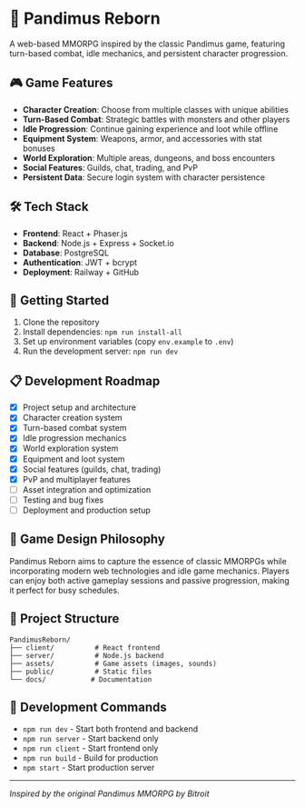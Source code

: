 # 🏰 Pandimus Reborn

A web-based MMORPG inspired by the classic Pandimus game, featuring turn-based combat, idle mechanics, and persistent character progression.

## 🎮 Game Features

- **Character Creation**: Choose from multiple classes with unique abilities
- **Turn-Based Combat**: Strategic battles with monsters and other players
- **Idle Progression**: Continue gaining experience and loot while offline
- **Equipment System**: Weapons, armor, and accessories with stat bonuses
- **World Exploration**: Multiple areas, dungeons, and boss encounters
- **Social Features**: Guilds, chat, trading, and PvP
- **Persistent Data**: Secure login system with character persistence

## 🛠️ Tech Stack

- **Frontend**: React + Phaser.js
- **Backend**: Node.js + Express + Socket.io
- **Database**: PostgreSQL
- **Authentication**: JWT + bcrypt
- **Deployment**: Railway + GitHub

## 🚀 Getting Started

1. Clone the repository
2. Install dependencies: `npm run install-all`
3. Set up environment variables (copy `env.example` to `.env`)
4. Run the development server: `npm run dev`

## 📋 Development Roadmap

- [x] Project setup and architecture
- [x] Character creation system
- [x] Turn-based combat system
- [x] Idle progression mechanics
- [x] World exploration system
- [x] Equipment and loot system
- [x] Social features (guilds, chat, trading)
- [x] PvP and multiplayer features
- [ ] Asset integration and optimization
- [ ] Testing and bug fixes
- [ ] Deployment and production setup

## 🎯 Game Design Philosophy

Pandimus Reborn aims to capture the essence of classic MMORPGs while incorporating modern web technologies and idle game mechanics. Players can enjoy both active gameplay sessions and passive progression, making it perfect for busy schedules.

## 📁 Project Structure

```
PandimusReborn/
├── client/          # React frontend
├── server/          # Node.js backend
├── assets/          # Game assets (images, sounds)
├── public/          # Static files
└── docs/           # Documentation
```

## 🔧 Development Commands

- `npm run dev` - Start both frontend and backend
- `npm run server` - Start backend only
- `npm run client` - Start frontend only
- `npm run build` - Build for production
- `npm start` - Start production server

---

*Inspired by the original Pandimus MMORPG by Bitroit*


